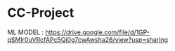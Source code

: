 # CC-Project


ML MODEL : https://drive.google.com/file/d/1GP-qSMlr0uVRcfAPc5Qj0g7cwAwsha26/view?usp=sharing
